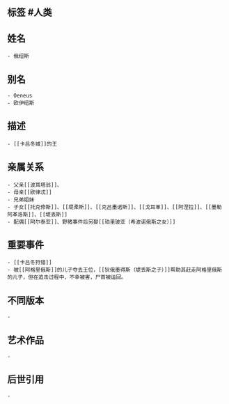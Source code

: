 ## 标签  #人类
## 姓名
	- 俄纽斯
## 别名
	- Oeneus
	- 欧伊纽斯
## 描述
	- [[卡吕冬城]]的王
## 亲属关系
	- 父亲[[波耳塔翁]]、
	- 母亲[[欧律忒]]
	- 兄弟姐妹
	- 子女[[托克修斯]]、[[堤柔斯]]、[[克吕墨诺斯]]、[[戈耳革]]、[[阿涅拉]]、[[墨勒阿革洛斯]]、[[堤丢斯]]
	- 配偶[[阿尔泰亚]]、野猪事件后另娶[[珀里玻亚（希波诺俄斯之女）]]
## 重要事件
	- [[卡吕冬狩猎]]
	- 被[[阿格里俄斯]]的儿子夺去王位，[[狄俄墨得斯（堤丢斯之子）]]帮助其赶走阿格里俄斯的儿子，但在追击过程中，不幸被害，尸首被运回。
## 不同版本
	-
## 艺术作品
	-
## 后世引用
	-
